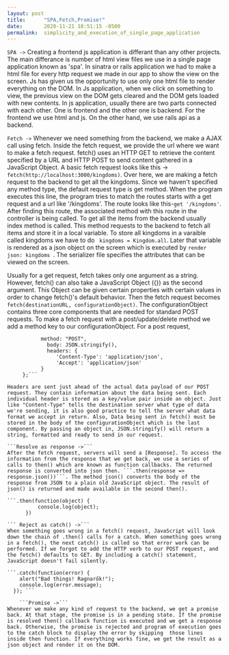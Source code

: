 ```yaml
---
layout: post
title:      "SPA,Fetch,Promise!"
date:       2020-11-21 18:51:15 -0500
permalink:  simplicity_and_execution_of_single_page_application
---
```


```SPA ->``` 
Creating a frontend js application is differant than any other projects. The main differance is number of html view files we use in a single page application known as 'spa'. In sinatra or rails application we had to make a html file for every http request we made in our app to show the view on the screen. Js has given us the opportunity to use only one html file to render everything on the DOM. In Js application, when we click on something to view, the previous view on the DOM gets cleared and the DOM gets loaded with new contents. In js application, usually there are two parts connected with each other. One is frontend and the other one is backend. For the frontend we use html and js. On the other hand, we use rails api as a backend. 

```Fetch ->```
Whenever we need something from the backend, we make a AJAX call using fetch. Inside the fetch request, we provide the url where we want to make a fetch request. fetch() uses an HTTP GET to retrieve the content specified by a URL and HTTP POST to send content gathered in a JavaScript Object. A basic fetch request looks like this -> 
```fetch(http://localhost:3000/kingdoms)```. Over here, we are making a fetch request to the backend to get all the kingdoms. Since we haven't specified any method type, the default request type is get method. When the program executes this line, the program tries to match the routes starts with a get request and a url like '/kingdoms'. The route looks like this-```get '/kingdoms'```. After finding this route, the associated method with this route in the controller is being called. To get all the items from the backend usually index method is called. This method requests to the backend to fetch all items and store it in a local variable. To store all kingdoms in a varaible called kingdoms we have to do ```  kingdoms = Kingdom.all ```. Later that variable is rendered as a json object on the screen which is executed by ```render json: kingdoms ```. The serializer file specifies the attributes that can be viewed on the screen.

Usually for a get request, fetch takes only one argument as a string. However, fetch() can also take a JavaScript Object ({}) as the second argument. This Object can be given certain properties with certain values in order to change fetch()'s default behavior. Then the fetch request becomes ```fetch(destinationURL, configurationObject)```. The configurationObject contains three core components that are needed for standard POST requests. To make a fetch request with a post/update/delete method we add a method key to our configurationObject. For a post request, 

```configurationObject = {
           method: "POST",
	         body: JSON.stringify(),
	         headers: {
                'Content-Type': 'application/json',
                'Accept': 'application/json'
           }
     };``` 

Headers are sent just ahead of the actual data payload of our POST request. They contain information about the data being sent. Each individual header is stored as a key/value pair inside an object. Just like "Content-Type" tells the destination server what type of data we're sending, it is also good practice to tell the server what data format we accept in return. Also, Data being sent in fetch() must be stored in the body of the configurationObject which is the last component. By passing an object in, JSON.stringify() will return a string, formatted and ready to send in our request. 

```Resolve as response ->```
After the fetch request, servers will send a [Response]. To access the information from the response that we get back, we use a series of calls to then() which are known as function callbacks. The returned response is converted into json then. ```.then(response => response.json())```. The method json() converts the body of the response from JSON to a plain old JavaScript object. The result of json() is returned and made available in the second then(). 

```.then(function(object) { 
          console.log(object);
      }) 
			
``` Reject as catch() ->```
When something goes wrong in a fetch() request, JavaScript will look down the chain of .then() calls for a catch. When something goes wrong in a fetch(), the next catch() is called so that error work can be performed. If we forgot to add the HTTP verb to our POST request, and the fetch() defaults to GET. By including a catch() statement, JavaScript doesn't fail silently. 

```.catch(function(error) {
    alert("Bad things! Ragnarők!");
    console.log(error.message);
  }); ```
	
	```Promise ->```
Whenever we make any kind of request to the backend, we get a promise back. At that stage, the promise is in a pending state. If the promise is resolved then() callback function is executed and we get a response back. Otherwise, the promise is rejected and program of execution goes to the catch block to display the error by skipping  those lines inside then function. If everything works fine, we get the result as a json object and render it on the DOM. 
